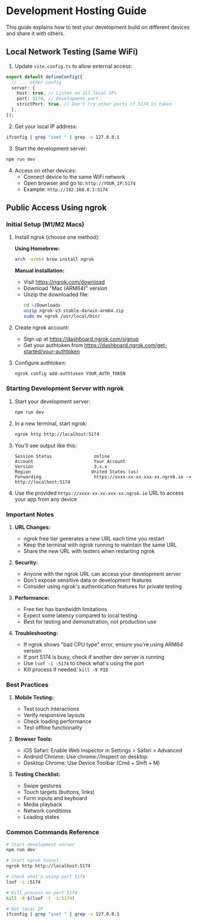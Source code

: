 # Development Hosting Guide

This guide explains how to test your development build on different devices and share it with others.

## Local Network Testing (Same WiFi)

1. Update `vite.config.ts` to allow external access:

```typescript
export default defineConfig({
  // ... other config
  server: {
    host: true, // Listen on all local IPs
    port: 5174, // Development port
    strictPort: true, // Don't try other ports if 5174 is taken
  },
});
```

2. Get your local IP address:

```bash
ifconfig | grep "inet " | grep -v 127.0.0.1
```

3. Start the development server:

```bash
npm run dev
```

4. Access on other devices:
   - Connect device to the same WiFi network
   - Open browser and go to: `http://YOUR_IP:5174`
   - Example: `http://192.168.8.3:5174`

## Public Access Using ngrok

### Initial Setup (M1/M2 Macs)

1. Install ngrok (choose one method):

   **Using Homebrew:**

   ```bash
   arch -arm64 brew install ngrok
   ```

   **Manual Installation:**

   - Visit https://ngrok.com/download
   - Download "Mac (ARM64)" version
   - Unzip the downloaded file:
     ```bash
     cd ~/Downloads
     unzip ngrok-v3-stable-darwin-arm64.zip
     sudo mv ngrok /usr/local/bin/
     ```

2. Create ngrok account:

   - Sign up at https://dashboard.ngrok.com/signup
   - Get your authtoken from https://dashboard.ngrok.com/get-started/your-authtoken

3. Configure authtoken:
   ```bash
   ngrok config add-authtoken YOUR_AUTH_TOKEN
   ```

### Starting Development Server with ngrok

1. Start your development server:

   ```bash
   npm run dev
   ```

2. In a new terminal, start ngrok:

   ```bash
   ngrok http http://localhost:5174
   ```

3. You'll see output like this:

   ```
   Session Status                online
   Account                       Your Account
   Version                       3.x.x
   Region                       United States (us)
   Forwarding                    https://xxxx-xx-xx-xxx-xx.ngrok.io -> http://localhost:5174
   ```

4. Use the provided `https://xxxx-xx-xx-xxx-xx.ngrok.io` URL to access your app from any device

### Important Notes

1. **URL Changes:**

   - ngrok free tier generates a new URL each time you restart
   - Keep the terminal with ngrok running to maintain the same URL
   - Share the new URL with testers when restarting ngrok

2. **Security:**

   - Anyone with the ngrok URL can access your development server
   - Don't expose sensitive data or development features
   - Consider using ngrok's authentication features for private testing

3. **Performance:**

   - Free tier has bandwidth limitations
   - Expect some latency compared to local testing
   - Best for testing and demonstration, not production use

4. **Troubleshooting:**
   - If ngrok shows "bad CPU type" error, ensure you're using ARM64 version
   - If port 5174 is busy, check if another dev server is running
   - Use `lsof -i :5174` to check what's using the port
   - Kill process if needed: `kill -9 PID`

### Best Practices

1. **Mobile Testing:**

   - Test touch interactions
   - Verify responsive layouts
   - Check loading performance
   - Test offline functionality

2. **Browser Tools:**

   - iOS Safari: Enable Web Inspector in Settings > Safari > Advanced
   - Android Chrome: Use chrome://inspect on desktop
   - Desktop Chrome: Use Device Toolbar (Cmd + Shift + M)

3. **Testing Checklist:**
   - Swipe gestures
   - Touch targets (buttons, links)
   - Form inputs and keyboard
   - Media playback
   - Network conditions
   - Loading states

### Common Commands Reference

```bash
# Start development server
npm run dev

# Start ngrok tunnel
ngrok http http://localhost:5174

# Check what's using port 5174
lsof -i :5174

# Kill process on port 5174
kill -9 $(lsof -t -i:5174)

# Get local IP
ifconfig | grep "inet " | grep -v 127.0.0.1
```
